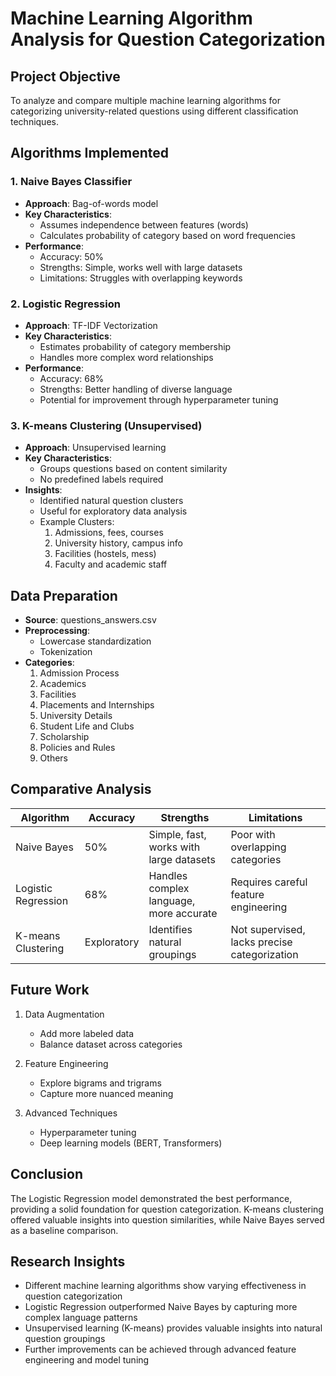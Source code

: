 # Machine Learning Algorithm Analysis for Question Categorization

## Project Objective
To analyze and compare multiple machine learning algorithms for categorizing university-related questions using different classification techniques.

## Algorithms Implemented

### 1. Naive Bayes Classifier
- **Approach**: Bag-of-words model
- **Key Characteristics**:
  * Assumes independence between features (words)
  * Calculates probability of category based on word frequencies
- **Performance**: 
  * Accuracy: 50%
  * Strengths: Simple, works well with large datasets
  * Limitations: Struggles with overlapping keywords

### 2. Logistic Regression
- **Approach**: TF-IDF Vectorization
- **Key Characteristics**:
  * Estimates probability of category membership
  * Handles more complex word relationships
- **Performance**:
  * Accuracy: 68%
  * Strengths: Better handling of diverse language
  * Potential for improvement through hyperparameter tuning

### 3. K-means Clustering (Unsupervised)
- **Approach**: Unsupervised learning
- **Key Characteristics**:
  * Groups questions based on content similarity
  * No predefined labels required
- **Insights**:
  * Identified natural question clusters
  * Useful for exploratory data analysis
  * Example Clusters:
    1. Admissions, fees, courses
    2. University history, campus info
    3. Facilities (hostels, mess)
    4. Faculty and academic staff

## Data Preparation
- **Source**: questions_answers.csv
- **Preprocessing**:
  * Lowercase standardization
  * Tokenization
- **Categories**:
  1. Admission Process
  2. Academics
  3. Facilities
  4. Placements and Internships
  5. University Details
  6. Student Life and Clubs
  7. Scholarship
  8. Policies and Rules
  9. Others

## Comparative Analysis

| Algorithm         | Accuracy | Strengths                      | Limitations                     |
|-------------------|----------|--------------------------------|---------------------------------|
| Naive Bayes       | 50%      | Simple, fast, works with large datasets | Poor with overlapping categories |
| Logistic Regression | 68%    | Handles complex language, more accurate | Requires careful feature engineering |
| K-means Clustering | Exploratory | Identifies natural groupings | Not supervised, lacks precise categorization |

## Future Work
1. Data Augmentation
   * Add more labeled data
   * Balance dataset across categories

2. Feature Engineering
   * Explore bigrams and trigrams
   * Capture more nuanced meaning

3. Advanced Techniques
   * Hyperparameter tuning
   * Deep learning models (BERT, Transformers)

## Conclusion
The Logistic Regression model demonstrated the best performance, providing a solid foundation for question categorization. K-means clustering offered valuable insights into question similarities, while Naive Bayes served as a baseline comparison.

## Research Insights
- Different machine learning algorithms show varying effectiveness in question categorization
- Logistic Regression outperformed Naive Bayes by capturing more complex language patterns
- Unsupervised learning (K-means) provides valuable insights into natural question groupings
- Further improvements can be achieved through advanced feature engineering and model tuning
